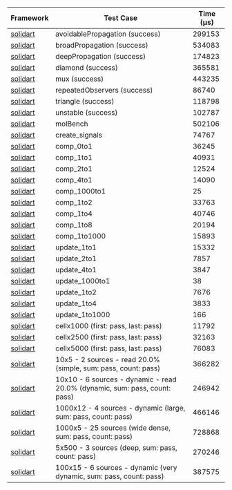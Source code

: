 | Framework | Test Case | Time (μs) |
| --- | --- | --- |
| [solidart](https://github.com/nank1ro/solidart) | avoidablePropagation (success) | 299153 |
| [solidart](https://github.com/nank1ro/solidart) | broadPropagation (success) | 534083 |
| [solidart](https://github.com/nank1ro/solidart) | deepPropagation (success) | 174823 |
| [solidart](https://github.com/nank1ro/solidart) | diamond (success) | 365581 |
| [solidart](https://github.com/nank1ro/solidart) | mux (success) | 443235 |
| [solidart](https://github.com/nank1ro/solidart) | repeatedObservers (success) | 86740 |
| [solidart](https://github.com/nank1ro/solidart) | triangle (success) | 118798 |
| [solidart](https://github.com/nank1ro/solidart) | unstable (success) | 102787 |
| [solidart](https://github.com/nank1ro/solidart) | molBench | 502106 |
| [solidart](https://github.com/nank1ro/solidart) | create_signals | 74767 |
| [solidart](https://github.com/nank1ro/solidart) | comp_0to1 | 36245 |
| [solidart](https://github.com/nank1ro/solidart) | comp_1to1 | 40931 |
| [solidart](https://github.com/nank1ro/solidart) | comp_2to1 | 12524 |
| [solidart](https://github.com/nank1ro/solidart) | comp_4to1 | 14090 |
| [solidart](https://github.com/nank1ro/solidart) | comp_1000to1 | 25 |
| [solidart](https://github.com/nank1ro/solidart) | comp_1to2 | 33763 |
| [solidart](https://github.com/nank1ro/solidart) | comp_1to4 | 40746 |
| [solidart](https://github.com/nank1ro/solidart) | comp_1to8 | 20194 |
| [solidart](https://github.com/nank1ro/solidart) | comp_1to1000 | 15893 |
| [solidart](https://github.com/nank1ro/solidart) | update_1to1 | 15332 |
| [solidart](https://github.com/nank1ro/solidart) | update_2to1 | 7857 |
| [solidart](https://github.com/nank1ro/solidart) | update_4to1 | 3847 |
| [solidart](https://github.com/nank1ro/solidart) | update_1000to1 | 38 |
| [solidart](https://github.com/nank1ro/solidart) | update_1to2 | 7676 |
| [solidart](https://github.com/nank1ro/solidart) | update_1to4 | 3833 |
| [solidart](https://github.com/nank1ro/solidart) | update_1to1000 | 166 |
| [solidart](https://github.com/nank1ro/solidart) | cellx1000 (first: pass, last: pass) | 11792 |
| [solidart](https://github.com/nank1ro/solidart) | cellx2500 (first: pass, last: pass) | 32163 |
| [solidart](https://github.com/nank1ro/solidart) | cellx5000 (first: pass, last: pass) | 76083 |
| [solidart](https://github.com/nank1ro/solidart) | 10x5 - 2 sources - read 20.0% (simple, sum: pass, count: pass) | 366282 |
| [solidart](https://github.com/nank1ro/solidart) | 10x10 - 6 sources - dynamic - read 20.0% (dynamic, sum: pass, count: pass) | 246942 |
| [solidart](https://github.com/nank1ro/solidart) | 1000x12 - 4 sources - dynamic (large, sum: pass, count: pass) | 466146 |
| [solidart](https://github.com/nank1ro/solidart) | 1000x5 - 25 sources (wide dense, sum: pass, count: pass) | 728868 |
| [solidart](https://github.com/nank1ro/solidart) | 5x500 - 3 sources (deep, sum: pass, count: pass) | 270246 |
| [solidart](https://github.com/nank1ro/solidart) | 100x15 - 6 sources - dynamic (very dynamic, sum: pass, count: pass) | 387575 |
